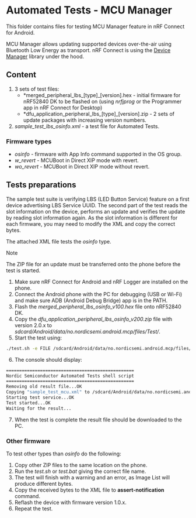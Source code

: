 # Automated Tests - MCU Manager

This folder contains files for testing MCU Manager feature in nRF Connect for Android.

MCU Manager allows updating supported devices over-the-air using Bluetooth Low Energy as transport.
nRF Connect is using the [Device Manager](https://github.com/NordicSemiconductor/Android-nRF-Connect-Device-Manager)
library under the hood.

## Content

1. 3 sets of test files:
   - *merged_peripheral_lbs_[type]_[version].hex - initial firmware for nRF52840 DK to be flashed on (using *nrfjprog* or the Programmer app in nRF Connect for Desktop)
   - *dfu_application_peripheral_lbs_[type]_[version].zip - 2 sets of update packages with increasing version numbers.
2. *sample_test_lbs_osinfo.xml* - a test file for Automated Tests.

### Firmware types

- *osinfo* - firmware with App Info command supported in the OS group.
- *w_revert* - MCUBoot in Direct XIP mode with revert.
- *wo_revert* - MCUBoot in Direct XIP mode without revert.

## Tests preparations

The sample test suite is verifying LBS (LED Button Service) feature on a first device advertising LBS Service UUID.
The second part of the test reads the slot information on the device, performs an update and verifies the update by reading slot information again.
As the slot information is different for each firmware, you may need to modify the XML and copy the correct bytes.

The attached XML file tests the *osinfo* type.

> [!NOTE]
> The ZIP file for an update must be transferred onto the phone before the test is started.

1. Make sure nRF Connect for Android and nRF Logger are installed on the phone.
2. Connect the Android phone with the PC for debugging (USB or Wi-Fi) and make sure ADB (Android Debug Bridge) app is in the PATH.
3. Flash the *merged_peripheral_lbs_osinfo_v100.hex* file onto nRF52840 DK.
4. Copy the *dfu_application_peripheral_lbs_osinfo_v200.zip* file with version 2.0.x to *sdcard/Android/data/no.nordicsemi.android.mcp/files/Test/*.
5. Start the test using:

  ```sh
  ./test.sh -e FILE /sdcard/Android/data/no.nordicsemi.android.mcp/files/Test/dfu_application_peripheral_lbs_osinfo_v200.zip sample_test_mcu.xml
  ```
6. The console should display:
  ```sh
  =================================================
  Nordic Semiconductor Automated Tests shell script
  =================================================
  Removing old result file...OK
  Copying "sample_test_mcu.xml" to /sdcard/Android/data/no.nordicsemi.android.mcp/files/Test...OK
  Starting test service...OK
  Test started...OK
  Waiting for the result...
  ```
7. When the test is complete the result file should be downloaded to the PC.

### Other firmware

To test other types than *osinfo* do the following:
1. Copy other ZIP files to the same location on the phone.
2. Run the *test.sh* or *test.bat* giving the correct file name.
3. The test will finish with a warning and an error, as Image List will produce different bytes.
4. Copy the received bytes to the XML file to **assert-notification** command.
5. Reflash the device with firmware version 1.0.x.
6. Repeat the test.